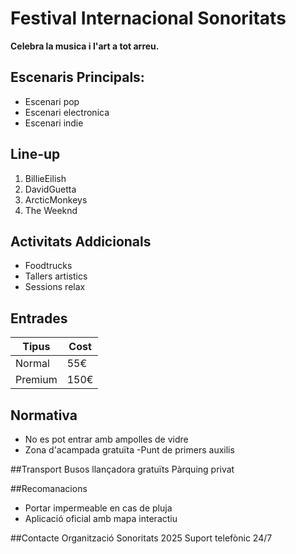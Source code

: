 # Festival Internacional Sonoritats

**Celebra la musica i l'art a tot arreu.**

## Escenaris Principals: 
- Escenari pop
- Escenari electronica
- Escenari indie

## Line-up
1) BillieEilish
2) DavidGuetta
3) ArcticMonkeys
4) The Weeknd

## Activitats Addicionals
- Foodtrucks
- Tallers artistics
- Sessions relax

## Entrades
|Tipus|Cost
|---|---
Normal|55€
Premium|150€

## Normativa
- No es pot entrar amb ampolles de vidre
- Zona d'acampada gratuïta
-Punt de primers auxilis

##Transport
Busos llançadora gratuïts
Pàrquing privat

##Recomanacions
* Portar impermeable en cas de pluja
* Aplicació oficial amb mapa interactiu

##Contacte
Organització Sonoritats 2025
Suport telefònic 24/7


